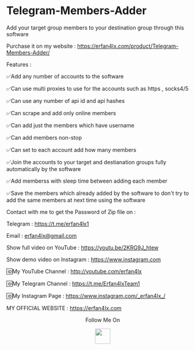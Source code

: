 # Telegram-Members-Adder
Add your target group members to your destination group through this software

Purchase it on my website : https://erfan4lx.com/product/Telegram-Members-Adder/

Features :

✅Add any number of accounts to the software

✅Can use multi proxies to use for the accounts such as https , socks4/5

✅Can use any number of api id and api hashes

✅Can scrape and add only online members

✅Can add just the members which have username

✅Can add members non-stop

✅Can set to each account add how many members

✅Join the accounts to your target and destianation groups fully automatically by the software

✅Add memberss with sleep time between adding each member

✅Save the members which already added by the software to don't try to add the same members at next time using the software

Contact with me to get the Password of Zip file on :

 Telegram : https://t.me/erfan4lx1
  
 Email : erfan4lx@gmail.com

Show full video on YouTube : https://youtu.be/2KRG9J_htew

Show demo video on Instagram : https://www.instagram.com
 
🆔My YouTube Channel : http://youtube.com/erfan4lx

🆔My Telegram Channel : https://t.me/Erfan4lxTeam1

🆔My Instagram Page : https://www.instagram.com/_erfan4lx_/

 MY OFFICIAL WEBSITE : https://erfan4lx.com

<p align="center">
  Follow Me On
</p>
<p align="center">
  <a href="https://www.youtube.com/c/erfan4lx?sub_confirmation=1">
    <img src="https://www.iconsdb.com/icons/preview/black/youtube-4-xxl.png" width="40" height="40">
  </a>
</p>
